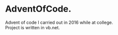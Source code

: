 # AdventOfCode.<br />
Advent of code I carried out in 2016 while at college. <br />
Project is written in vb.net.<br />
